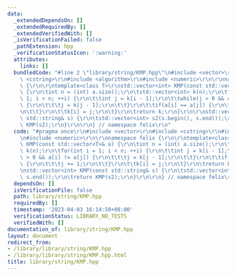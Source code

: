 ```yaml
---
data:
  _extendedDependsOn: []
  _extendedRequiredBy: []
  _extendedVerifiedWith: []
  _isVerificationFailed: false
  _pathExtension: hpp
  _verificationStatusIcon: ':warning:'
  attributes:
    links: []
  bundledCode: "#line 2 \"library/string/KMP.hpp\"\n#include <vector>\r\n#include\
    \ <cstring>\r\n#include <algorithm>\r\n#include <numeric>\r\n\r\nnamespace felix\
    \ {\r\n\r\ntemplate<class T>\r\nstd::vector<int> KMP(const std::vector<T>& a)\
    \ {\r\n\tint n = (int) a.size();\r\n\tstd::vector<int> k(n);\r\n\tfor(int i =\
    \ 1; i < n; ++i) {\r\n\t\tint j = k[i - 1];\r\n\t\twhile(j > 0 && a[i] != a[j])\
    \ {\r\n\t\t\tj = k[j - 1];\r\n\t\t}\r\n\t\tif(a[i] == a[j]) {\r\n\t\t\tj += 1;\r\
    \n\t\t}\r\n\t\tk[i] = j;\r\n\t}\r\n\treturn k;\r\n}\r\n\r\nstd::vector<int> KMP(const\
    \ std::string& s) {\r\n\tstd::vector<int> s2(s.begin(), s.end());\r\n\treturn\
    \ KMP(s2);\r\n}\r\n\r\n} // namespace felix\r\n"
  code: "#pragma once\r\n#include <vector>\r\n#include <cstring>\r\n#include <algorithm>\r\
    \n#include <numeric>\r\n\r\nnamespace felix {\r\n\r\ntemplate<class T>\r\nstd::vector<int>\
    \ KMP(const std::vector<T>& a) {\r\n\tint n = (int) a.size();\r\n\tstd::vector<int>\
    \ k(n);\r\n\tfor(int i = 1; i < n; ++i) {\r\n\t\tint j = k[i - 1];\r\n\t\twhile(j\
    \ > 0 && a[i] != a[j]) {\r\n\t\t\tj = k[j - 1];\r\n\t\t}\r\n\t\tif(a[i] == a[j])\
    \ {\r\n\t\t\tj += 1;\r\n\t\t}\r\n\t\tk[i] = j;\r\n\t}\r\n\treturn k;\r\n}\r\n\r\
    \nstd::vector<int> KMP(const std::string& s) {\r\n\tstd::vector<int> s2(s.begin(),\
    \ s.end());\r\n\treturn KMP(s2);\r\n}\r\n\r\n} // namespace felix\r\n"
  dependsOn: []
  isVerificationFile: false
  path: library/string/KMP.hpp
  requiredBy: []
  timestamp: '2023-04-03 16:14:50+08:00'
  verificationStatus: LIBRARY_NO_TESTS
  verifiedWith: []
documentation_of: library/string/KMP.hpp
layout: document
redirect_from:
- /library/library/string/KMP.hpp
- /library/library/string/KMP.hpp.html
title: library/string/KMP.hpp
---
```

